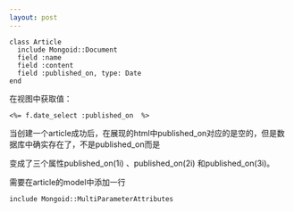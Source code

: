 ```yaml
---
layout: post
---
```


<pre><code>class Article
  include Mongoid::Document
  field :name
  field :content
  field :published_on, type: Date
end</code></pre>

在视图中获取值：

    <%= f.date_select :published_on  %> 

当创建一个article成功后，在展现的html中published_on对应的是空的，但是数据库中确实存在了，不是published_on而是

变成了三个属性published_on(1i) 、published_on(2i) 和published_on(3i)。

需要在article的model中添加一行

    include Mongoid::MultiParameterAttributes
